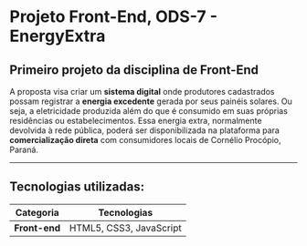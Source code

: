 # Projeto Front-End, ODS-7 - EnergyExtra

## Primeiro projeto da disciplina de Front-End

A proposta visa criar um **sistema digital** onde produtores cadastrados possam registrar a **energia excedente** gerada por seus painéis solares. Ou seja, a eletricidade produzida além do que é consumido em suas próprias residências ou estabelecimentos. Essa energia extra, normalmente devolvida à rede pública, poderá ser disponibilizada na plataforma para **comercialização direta** com consumidores locais de Cornélio Procópio, Paraná.

---

## Tecnologias utilizadas: 

| Categoria | Tecnologias |
|------------|--------------|
| **Front-end** | HTML5, CSS3, JavaScript |
